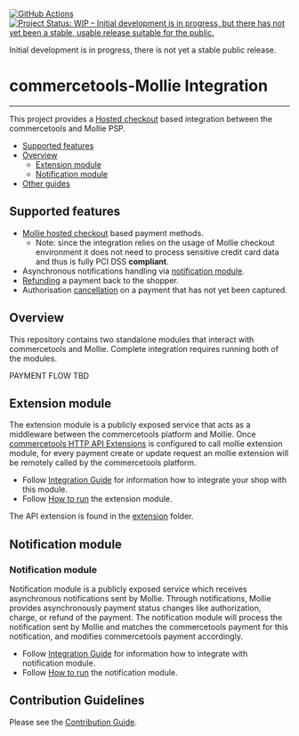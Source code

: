 [![GitHub Actions](https://github.com/mollie/commercetools/actions/workflows/ci.yaml/badge.svg)](https://github.com/mollie/commercetools/actions/workflows/ci.yaml/badge.svg)
[![Project Status: WIP – Initial development is in progress, but there has not yet been a stable, usable release suitable for the public.](https://www.repostatus.org/badges/latest/wip.svg)](https://www.repostatus.org/#wip)

Initial development is in progress, there is not yet a stable public release. 
# commercetools-Mollie Integration
___
This project provides a [Hosted checkout](https://docs.mollie.com/payments/hosted-checkout) based integration between the commercetools and Mollie PSP.
- [Supported features](#supported-features)
- [Overview](#overview)
    - [Extension module](#extension-module)
    - [Notification module](#notification-module)
- [Other guides](#other-guides)

## Supported features
- [Mollie hosted checkout](https://docs.mollie.com/payments/hosted-checkout) based payment methods.
    - Note: since the integration relies on the usage of Mollie checkout environment it does not need to process sensitive credit card data and thus is fully PCI DSS **compliant**.
- Asynchronous notifications handling via [notification module](#notification-module).
- [Refunding](./docs/Refund.md) a payment back to the shopper.
- Authorisation [cancellation](./docs/CancelOrder.md) on a payment that has not yet been captured.

## Overview
This repository contains two standalone modules that interact with commercetools and Mollie.
Complete integration requires running both of the modules.

PAYMENT FLOW
TBD
## Extension module
The extension module is a publicly exposed service that acts as a middleware between the commercetools platform and Mollie.
Once [commercetools HTTP API Extensions](https://docs.commercetools.com/http-api-projects-api-extensions) is configured to call mollie extension module, for every payment create or update request an mollie extension will be remotely called by the commercetools platform.

- Follow [Integration Guide](./docs/Installing_CommerceTools_APIExtension.md) for information how to integrate your shop with this module.
- Follow [How to run](./docs/Deployment.md) the extension module.

The API extension is found in the [extension](./extension/README.md) folder.

## Notification module
### Notification module

Notification module is a publicly exposed service which receives asynchronous notifications sent by Mollie.
Through notifications, Mollie provides asynchronously payment status changes like authorization, charge, or refund of the payment.
The notification module will process the notification sent by Mollie and matches the commercetools payment for this notification, and modifies commercetools payment accordingly.

- Follow [Integration Guide](./docs/Installing_CommerceTools_APIExtension.md) for information how to integrate with notification module.
- Follow [How to run](./docs/Deployment.md) the notification module.

## Contribution Guidelines

Please see the [Contribution Guide](./docs/ContributionGuidelines.md).
